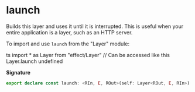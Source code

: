# launch

Builds this layer and uses it until it is interrupted. This is useful when
your entire application is a layer, such as an HTTP server.

To import and use `launch` from the "Layer" module:

ts
import \* as Layer from "effect/Layer"
// Can be accessed like this
Layer.launch
undefined

**Signature**

```ts
export declare const launch: <RIn, E, ROut>(self: Layer<ROut, E, RIn>) => Effect.Effect<never, E, RIn>
```
